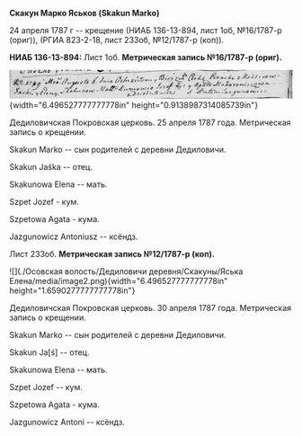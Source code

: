 **Скакун Марко Яськов (Skakun Marko)**

24 апреля 1787 г -- крещение (НИАБ 136-13-894, лист 1об, №16/1787-р
(ориг)), (РГИА 823-2-18, лист 233об, №12/1787-р (коп)).

**НИАБ 136-13-894:** Лист 1об. **Метрическая запись №16/1787-р (ориг).**

![](./media/ad612037ebde086165e74a67554e34ab7def4610.png){width="6.496527777777778in"
height="0.9138987314085739in"}

Дедиловичская Покровская церковь. 25 апреля 1787 года. Метрическая
запись о крещении.

Skakun Marko -- сын родителей с деревни Дедиловичи.

Skakun Jaśka -- отец.

Skakunowa Elena -- мать.

Szpet Jozef - кум.

Szpetowa Agata - кума.

Jazgunowicz Antoniusz -- ксёндз.

Лист 233об. **Метрическая запись №12/1787-р (коп).**

![](./Осовская волость/Дедиловичи деревня/Скакуны/Яська Елена/media/image2.png){width="6.496527777777778in"
height="1.6590277777777778in"}

Дедиловичская Покровская церковь. 30 апреля 1787 года. Метрическая
запись о крещении.

Skakun Marko -- сын родителей с деревни Дедиловичи.

Skakun Ja\[ś\] -- отец.

Skakunowa Elena -- мать.

Szpet Jozef -- кум.

Szpetowa Agata - кума.

Jazgunowicz Antoni -- ксёндз.
